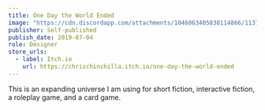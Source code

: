 ```yaml
---
title: One Day the World Ended
image: "https://cdn.discordapp.com/attachments/1046063405838114866/1137654417949212672/chrischinchilla_A_rather_bored_average_looking_man_looking_out__1627669c-4a02-480a-8729-384e117bcd58.png"
publisher: Self-published
publish_date: 2019-07-04
role: Designer
store_urls:
  - label: Itch.io
    url: https://chrischinchilla.itch.io/one-day-the-world-ended
---
```


This is an expanding universe I am using for short fiction, interactive fiction, a roleplay game, and a card game.